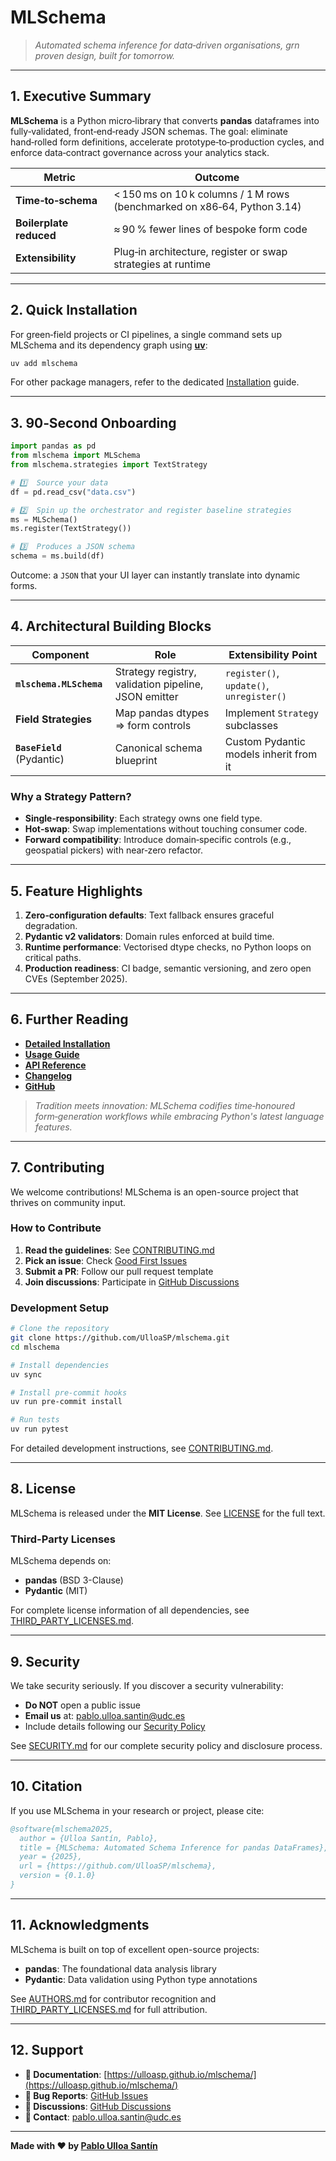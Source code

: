 # MLSchema

> *Automated schema inference for data‑driven organisations, grn proven design, built for tomorrow.*

---

## 1. Executive Summary

**MLSchema** is a Python micro‑library that converts **pandas** dataframes into fully‑validated, front‑end‑ready JSON schemas. The goal: eliminate hand‑rolled form definitions, accelerate prototype‑to‑production cycles, and enforce data‑contract governance across your analytics stack.

| Metric                  | Outcome                                                                  |
| ----------------------- | ------------------------------------------------------------------------ |
| **Time‑to‑schema**      | < 150 ms on 10 k columns / 1 M rows (benchmarked on x86‑64, Python 3.14) |
| **Boilerplate reduced** | ≈ 90 % fewer lines of bespoke form code                                  |
| **Extensibility**       | Plug‑in architecture, register or swap strategies at runtime             |

---

## 2. Quick Installation

For green‑field projects or CI pipelines, a single command sets up MLSchema and its dependency graph using **[uv](https://docs.astral.sh/uv/)**:

```bash
uv add mlschema
```

For other package managers, refer to the dedicated [Installation](docs/installation.md) guide.

---

## 3. 90‑Second Onboarding

```python
import pandas as pd
from mlschema import MLSchema
from mlschema.strategies import TextStrategy

# 1️⃣  Source your data
df = pd.read_csv("data.csv")

# 2️⃣  Spin up the orchestrator and register baseline strategies
ms = MLSchema()
ms.register(TextStrategy())

# 3️⃣  Produces a JSON schema
schema = ms.build(df)
```

Outcome: a `JSON` that your UI layer can instantly translate into dynamic forms.

---

## 4. Architectural Building Blocks

| Component                    | Role                                                 | Extensibility Point                      |
| ---------------------------- | ---------------------------------------------------- | ---------------------------------------- |
| **`mlschema.MLSchema`**      | Strategy registry, validation pipeline, JSON emitter | `register()`, `update()`, `unregister()` |
| **Field Strategies**         | Map pandas dtypes => form controls                   | Implement `Strategy` subclasses          |
| **`BaseField`** (Pydantic)   | Canonical schema blueprint                           | Custom Pydantic models inherit from it   |

### Why a Strategy Pattern?

* **Single‑responsibility**: Each strategy owns one field type.
* **Hot‑swap**: Swap implementations without touching consumer code.
* **Forward compatibility**: Introduce domain‑specific controls (e.g., geospatial pickers) with near‑zero refactor.

---

## 5. Feature Highlights

1. **Zero‑configuration defaults**: Text fallback ensures graceful degradation.
2. **Pydantic v2 validators**: Domain rules enforced at build time.
3. **Runtime performance**: Vectorised dtype checks, no Python loops on critical paths.
4. **Production readiness**: CI badge, semantic versioning, and zero open CVEs (September 2025).

---

## 6. Further Reading

* **[Detailed Installation](docs/installation.md)**
* **[Usage Guide](docs/usage.md)**
* **[API Reference](docs/reference.md)**
* **[Changelog](CHANGELOG.md)**
* **[GitHub](https://github.com/UlloaSP/mlschema)**

> *Tradition meets innovation: MLSchema codifies time‑honoured form‑generation workflows while embracing Python's latest language features.*

---

## 7. Contributing

We welcome contributions! MLSchema is an open-source project that thrives on community input.

### How to Contribute

1. **Read the guidelines**: See [CONTRIBUTING.md](CONTRIBUTING.md)
2. **Pick an issue**: Check [Good First Issues](https://github.com/UlloaSP/mlschema/labels/good%20first%20issue)
3. **Submit a PR**: Follow our pull request template
4. **Join discussions**: Participate in [GitHub Discussions](https://github.com/UlloaSP/mlschema/discussions)

### Development Setup

```bash
# Clone the repository
git clone https://github.com/UlloaSP/mlschema.git
cd mlschema

# Install dependencies
uv sync

# Install pre-commit hooks
uv run pre-commit install

# Run tests
uv run pytest
```

For detailed development instructions, see [CONTRIBUTING.md](CONTRIBUTING.md).

---

## 8. License

MLSchema is released under the **MIT License**. See [LICENSE](LICENSE) for the full text.

### Third-Party Licenses

MLSchema depends on:

* **pandas** (BSD 3-Clause)
* **Pydantic** (MIT)

For complete license information of all dependencies, see [THIRD_PARTY_LICENSES.md](THIRD_PARTY_LICENSES.md).

---

## 9. Security

We take security seriously. If you discover a security vulnerability:

* **Do NOT** open a public issue
* **Email us** at: <pablo.ulloa.santin@udc.es>
* Include details following our [Security Policy](SECURITY.md)

See [SECURITY.md](SECURITY.md) for our complete security policy and disclosure process.

---

## 10. Citation

If you use MLSchema in your research or project, please cite:

```bibtex
@software{mlschema2025,
  author = {Ulloa Santín, Pablo},
  title = {MLSchema: Automated Schema Inference for pandas DataFrames},
  year = {2025},
  url = {https://github.com/UlloaSP/mlschema},
  version = {0.1.0}
}
```

---

## 11. Acknowledgments

MLSchema is built on top of excellent open-source projects:

* **pandas**: The foundational data analysis library
* **Pydantic**: Data validation using Python type annotations

See [AUTHORS.md](AUTHORS.md) for contributor recognition and [THIRD_PARTY_LICENSES.md](THIRD_PARTY_LICENSES.md) for full attribution.

---

## 12. Support

* **📖 Documentation**: [https://ulloasp.github.io/mlschema/](https://ulloasp.github.io/mlschema/)
* **🐛 Bug Reports**: [GitHub Issues](https://github.com/UlloaSP/mlschema/issues)
* **💬 Discussions**: [GitHub Discussions](https://github.com/UlloaSP/mlschema/discussions)
* **📧 Contact**: <pablo.ulloa.santin@udc.es>

---

**Made with ❤️ by [Pablo Ulloa Santín](https://github.com/UlloaSP)**
